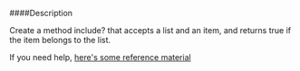 ####Description

Create a method include? that accepts a list and an item, and returns true if the item belongs to the list.

If you need help, [here's some reference material](http://www.rubycuts.com/enum-include)
